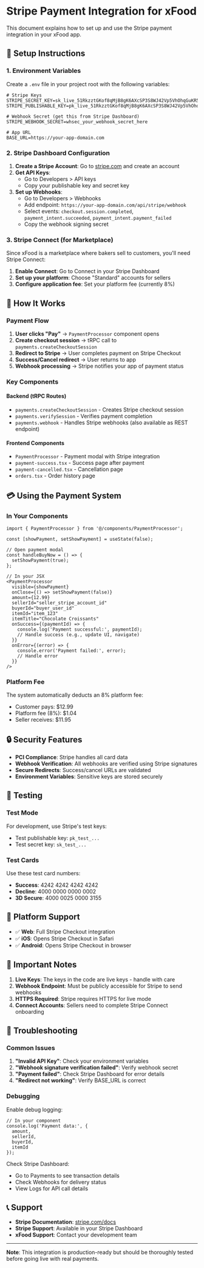 # Stripe Payment Integration for xFood

This document explains how to set up and use the Stripe payment integration in your xFood app.

## 🔧 Setup Instructions

### 1. Environment Variables

Create a `.env` file in your project root with the following variables:

```env
# Stripe Keys
STRIPE_SECRET_KEY=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
STRIPE_PUBLISHABLE_KEY=pk_live_51RkzztGKof8qMjB8gK6AXcSP3S8WJ42Vp5VhOhqGuKR5tXxIIiZT6h4nLCKAKgdDFzdffa7mH3uHM0NmmzdihoBB00zZJXekQH

# Webhook Secret (get this from Stripe Dashboard)
STRIPE_WEBHOOK_SECRET=whsec_your_webhook_secret_here

# App URL
BASE_URL=https://your-app-domain.com
```

### 2. Stripe Dashboard Configuration

1. **Create a Stripe Account**: Go to [stripe.com](https://stripe.com) and create an account
2. **Get API Keys**: 
   - Go to Developers > API keys
   - Copy your publishable key and secret key
3. **Set up Webhooks**:
   - Go to Developers > Webhooks
   - Add endpoint: `https://your-app-domain.com/api/stripe/webhook`
   - Select events: `checkout.session.completed`, `payment_intent.succeeded`, `payment_intent.payment_failed`
   - Copy the webhook signing secret

### 3. Stripe Connect (for Marketplace)

Since xFood is a marketplace where bakers sell to customers, you'll need Stripe Connect:

1. **Enable Connect**: Go to Connect in your Stripe Dashboard
2. **Set up your platform**: Choose "Standard" accounts for sellers
3. **Configure application fee**: Set your platform fee (currently 8%)

## 🚀 How It Works

### Payment Flow

1. **User clicks "Pay"** → `PaymentProcessor` component opens
2. **Create checkout session** → tRPC call to `payments.createCheckoutSession`
3. **Redirect to Stripe** → User completes payment on Stripe Checkout
4. **Success/Cancel redirect** → User returns to app
5. **Webhook processing** → Stripe notifies your app of payment status

### Key Components

#### Backend (tRPC Routes)

- `payments.createCheckoutSession` - Creates Stripe checkout session
- `payments.verifySession` - Verifies payment completion
- `payments.webhook` - Handles Stripe webhooks (also available as REST endpoint)

#### Frontend Components

- `PaymentProcessor` - Payment modal with Stripe integration
- `payment-success.tsx` - Success page after payment
- `payment-cancelled.tsx` - Cancellation page
- `orders.tsx` - Order history page

## 💳 Using the Payment System

### In Your Components

```tsx
import { PaymentProcessor } from '@/components/PaymentProcessor';

const [showPayment, setShowPayment] = useState(false);

// Open payment modal
const handleBuyNow = () => {
  setShowPayment(true);
};

// In your JSX
<PaymentProcessor
  visible={showPayment}
  onClose={() => setShowPayment(false)}
  amount={12.99}
  sellerId="seller_stripe_account_id"
  buyerId="buyer_user_id"
  itemId="item_123"
  itemTitle="Chocolate Croissants"
  onSuccess={(paymentId) => {
    console.log('Payment successful:', paymentId);
    // Handle success (e.g., update UI, navigate)
  }}
  onError={(error) => {
    console.error('Payment failed:', error);
    // Handle error
  }}
/>
```

### Platform Fee

The system automatically deducts an 8% platform fee:
- Customer pays: $12.99
- Platform fee (8%): $1.04
- Seller receives: $11.95

## 🔒 Security Features

- **PCI Compliance**: Stripe handles all card data
- **Webhook Verification**: All webhooks are verified using Stripe signatures
- **Secure Redirects**: Success/cancel URLs are validated
- **Environment Variables**: Sensitive keys are stored securely

## 🧪 Testing

### Test Mode

For development, use Stripe's test keys:
- Test publishable key: `pk_test_...`
- Test secret key: `sk_test_...`

### Test Cards

Use these test card numbers:
- **Success**: 4242 4242 4242 4242
- **Decline**: 4000 0000 0000 0002
- **3D Secure**: 4000 0025 0000 3155

## 📱 Platform Support

- ✅ **Web**: Full Stripe Checkout integration
- ✅ **iOS**: Opens Stripe Checkout in Safari
- ✅ **Android**: Opens Stripe Checkout in browser

## 🚨 Important Notes

1. **Live Keys**: The keys in the code are live keys - handle with care
2. **Webhook Endpoint**: Must be publicly accessible for Stripe to send webhooks
3. **HTTPS Required**: Stripe requires HTTPS for live mode
4. **Connect Accounts**: Sellers need to complete Stripe Connect onboarding

## 🔧 Troubleshooting

### Common Issues

1. **"Invalid API Key"**: Check your environment variables
2. **"Webhook signature verification failed"**: Verify webhook secret
3. **"Payment failed"**: Check Stripe Dashboard for error details
4. **"Redirect not working"**: Verify BASE_URL is correct

### Debugging

Enable debug logging:
```tsx
// In your component
console.log('Payment data:', {
  amount,
  sellerId,
  buyerId,
  itemId
});
```

Check Stripe Dashboard:
- Go to Payments to see transaction details
- Check Webhooks for delivery status
- View Logs for API call details

## 📞 Support

- **Stripe Documentation**: [stripe.com/docs](https://stripe.com/docs)
- **Stripe Support**: Available in your Stripe Dashboard
- **xFood Support**: Contact your development team

---

**Note**: This integration is production-ready but should be thoroughly tested before going live with real payments.
